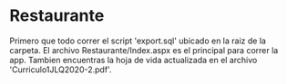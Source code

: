 # Restaurante
Primero que todo correr el script 'export.sql' ubicado en la raiz de la carpeta. El archivo Restaurante/Index.aspx es el principal para correr la app.
Tambien encuentras la hoja de vida actualizada en el archivo 'Curriculo1JLQ2020-2.pdf'.
